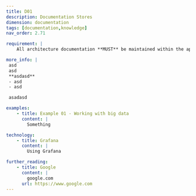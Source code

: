 ```yaml
---
title: D01
description: Documentation Stores
dimension: documentation
tags: [documentation,knowledge]
nav_order: 2.71

requirement: |
    All architecture documentation **MUST** be maintained within the appropriate NHS England knowledge store e.g. Aalto, SharePoint, Confluence  

more_info: |
 asd
 asd
 **asdasd**
 - asd 
 - asd

 asadasd

examples: 
    - title: Example 01 - Working with big data
      content: |
        Something

technology:
    - title: Grafana
      content: |
        Using Grafana

further_reading:
    - title: Google
      content: |
        google.com
      url: https://www.google.com
---
```

